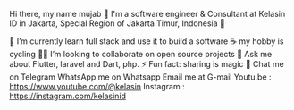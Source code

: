 Hi there, my name mujab 👋
I'm a software engineer & Consultant at Kelasin ID in Jakarta, Special Region of Jakarta Timur, Indonesia 🌆

🔭 I’m currently learn full stack and use it to build a software
☕ my hobby is cycling
🧑‍💻 I’m looking to collaborate on open source projects
💬 Ask me about Flutter, laravel and Dart, php.
⚡ Fun fact: sharing is magic 🐰
Chat me on Telegram
WhatsApp me on Whatsapp
Email me at G-mail
Youtu.be : https://www.youtube.com/@kelasin
Instagram : https://instagram.com/kelasinid
